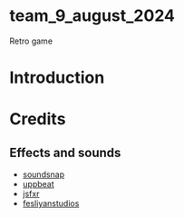 # team_9_august_2024
Retro game
# Introduction

# Credits

## Effects and sounds
 * [soundsnap](https://www.soundsnap.com/)
 * [uppbeat](https://www.uppbeat.io/)
 * [jsfxr](https://www.sfxr.me/)
 * [fesliyanstudios](https://www.fesliyanstudios.com/)